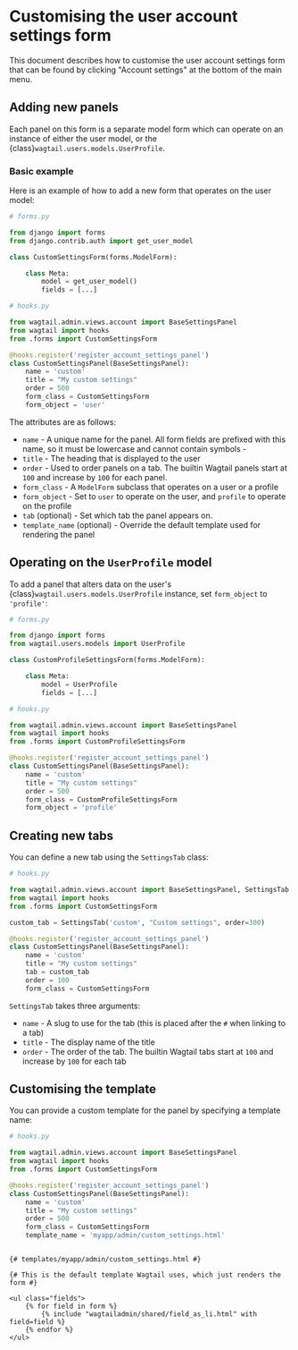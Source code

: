 # Customising the user account settings form

This document describes how to customise the user account settings form that can be found by clicking "Account settings"
at the bottom of the main menu.

## Adding new panels

Each panel on this form is a separate model form which can operate on an instance of either the user model, or the {class}`wagtail.users.models.UserProfile`.

### Basic example

Here is an example of how to add a new form that operates on the user model:

```python
# forms.py

from django import forms
from django.contrib.auth import get_user_model

class CustomSettingsForm(forms.ModelForm):

    class Meta:
        model = get_user_model()
        fields = [...]
```

```python
# hooks.py

from wagtail.admin.views.account import BaseSettingsPanel
from wagtail import hooks
from .forms import CustomSettingsForm

@hooks.register('register_account_settings_panel')
class CustomSettingsPanel(BaseSettingsPanel):
    name = 'custom'
    title = "My custom settings"
    order = 500
    form_class = CustomSettingsForm
    form_object = 'user'
```

The attributes are as follows:

-   `name` - A unique name for the panel. All form fields are prefixed with this name, so it must be lowercase and cannot contain symbols -
-   `title` - The heading that is displayed to the user
-   `order` - Used to order panels on a tab. The builtin Wagtail panels start at `100` and increase by `100` for each panel.
-   `form_class` - A `ModelForm` subclass that operates on a user or a profile
-   `form_object` - Set to `user` to operate on the user, and `profile` to operate on the profile
-   `tab` (optional) - Set which tab the panel appears on.
-   `template_name` (optional) - Override the default template used for rendering the panel

## Operating on the `UserProfile` model

To add a panel that alters data on the user's {class}`wagtail.users.models.UserProfile` instance, set `form_object` to `'profile'`:

```python
# forms.py

from django import forms
from wagtail.users.models import UserProfile

class CustomProfileSettingsForm(forms.ModelForm):

    class Meta:
        model = UserProfile
        fields = [...]
```

```python
# hooks.py

from wagtail.admin.views.account import BaseSettingsPanel
from wagtail import hooks
from .forms import CustomProfileSettingsForm

@hooks.register('register_account_settings_panel')
class CustomSettingsPanel(BaseSettingsPanel):
    name = 'custom'
    title = "My custom settings"
    order = 500
    form_class = CustomProfileSettingsForm
    form_object = 'profile'
```

## Creating new tabs

You can define a new tab using the `SettingsTab` class:

```python
# hooks.py

from wagtail.admin.views.account import BaseSettingsPanel, SettingsTab
from wagtail import hooks
from .forms import CustomSettingsForm

custom_tab = SettingsTab('custom', "Custom settings", order=300)

@hooks.register('register_account_settings_panel')
class CustomSettingsPanel(BaseSettingsPanel):
    name = 'custom'
    title = "My custom settings"
    tab = custom_tab
    order = 100
    form_class = CustomSettingsForm
```

`SettingsTab` takes three arguments:

-   `name` - A slug to use for the tab (this is placed after the `#` when linking to a tab)
-   `title` - The display name of the title
-   `order` - The order of the tab. The builtin Wagtail tabs start at `100` and increase by `100` for each tab

## Customising the template

You can provide a custom template for the panel by specifying a template name:

```python
# hooks.py

from wagtail.admin.views.account import BaseSettingsPanel
from wagtail import hooks
from .forms import CustomSettingsForm

@hooks.register('register_account_settings_panel')
class CustomSettingsPanel(BaseSettingsPanel):
    name = 'custom'
    title = "My custom settings"
    order = 500
    form_class = CustomSettingsForm
    template_name = 'myapp/admin/custom_settings.html'
```

```html+django

{# templates/myapp/admin/custom_settings.html #}

{# This is the default template Wagtail uses, which just renders the form #}

<ul class="fields">
    {% for field in form %}
        {% include "wagtailadmin/shared/field_as_li.html" with field=field %}
    {% endfor %}
</ul>
```
